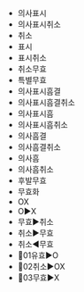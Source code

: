 - 의사표시
- 의사표시취소
- 취소
- 표시
- 표시취소
- 취소무효
- 특별무효
- 의사표시흠결
- 의사표시흠결취소
- 의사표시흠
- 의사표시흠취소
- 의사흠결
- 의사흠결취소
- 의사흠
- 의사흠취소
- 후발무효
- 무효화
- OX
- O▶️X
- 무효▶️취소
- 취소▶️무효
- 취소◀️무효
- 📌01유효▶️O
- 📌02취소▶️OX
- 📌03무효▶️X